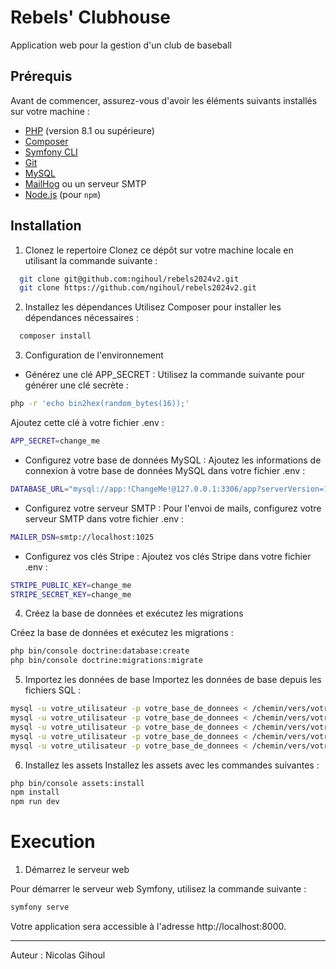 # Rebels' Clubhouse

Application web pour la gestion d'un club de baseball

## Prérequis

Avant de commencer, assurez-vous d'avoir les éléments suivants installés sur votre machine :

- [PHP](https://www.php.net/) (version 8.1 ou supérieure)
- [Composer](https://getcomposer.org/)
- [Symfony CLI](https://symfony.com/download)
- [Git](https://git-scm.com/)
- [MySQL](https://dev.mysql.com/downloads/mysql/)
- [MailHog](https://github.com/mailhog/MailHog) ou un serveur SMTP
- [Node.js](https://nodejs.org/) (pour `npm`)

## Installation

1. Clonez le repertoire
   Clonez ce dépôt sur votre machine locale en utilisant la commande suivante :

```bash
  git clone git@github.com:ngihoul/rebels2024v2.git
  git clone https://github.com/ngihoul/rebels2024v2.git
```

2. Installez les dépendances
   Utilisez Composer pour installer les dépendances nécessaires :

```bash
  composer install
```

3. Configuration de l'environnement

- Générez une clé APP_SECRET :
  Utilisez la commande suivante pour générer une clé secrète :

```bash
php -r 'echo bin2hex(random_bytes(16));'
```

Ajoutez cette clé à votre fichier .env :

```bash
APP_SECRET=change_me
```

- Configurez votre base de données MySQL :
  Ajoutez les informations de connexion à votre base de données MySQL dans votre fichier .env :

```bash
DATABASE_URL="mysql://app:!ChangeMe!@127.0.0.1:3306/app?serverVersion=10.11.2-MariaDB&charset=utf8mb4"
```

- Configurez votre serveur SMTP :
  Pour l'envoi de mails, configurez votre serveur SMTP dans votre fichier .env :

```bash
MAILER_DSN=smtp://localhost:1025
```

- Configurez vos clés Stripe :
  Ajoutez vos clés Stripe dans votre fichier .env :

```bash
STRIPE_PUBLIC_KEY=change_me
STRIPE_SECRET_KEY=change_me
```

4. Créez la base de données et exécutez les migrations

Créez la base de données et exécutez les migrations :

```bash
php bin/console doctrine:database:create
php bin/console doctrine:migrations:migrate
```

5. Importez les données de base
   Importez les données de base depuis les fichiers SQL :

```bash
mysql -u votre_utilisateur -p votre_base_de_donnees < /chemin/vers/votre_projet/db/country.sql
mysql -u votre_utilisateur -p votre_base_de_donnees < /chemin/vers/votre_projet/db/event_category.sql
mysql -u votre_utilisateur -p votre_base_de_donnees < /chemin/vers/votre_projet/db/ext_translation.sql
mysql -u votre_utilisateur -p votre_base_de_donnees < /chemin/vers/votre_projet/db/license_category.sql
mysql -u votre_utilisateur -p votre_base_de_donnees < /chemin/vers/votre_projet/db/place.sql
```

6. Installez les assets
   Installez les assets avec les commandes suivantes :

```bash
php bin/console assets:install
npm install
npm run dev
```

# Execution

1. Démarrez le serveur web

Pour démarrer le serveur web Symfony, utilisez la commande suivante :

```bash
symfony serve
```

Votre application sera accessible à l'adresse http://localhost:8000.

---

Auteur : Nicolas Gihoul
